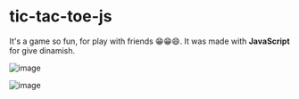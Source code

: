 # tic-tac-toe-js

It's a game so fun, for play with friends 😁😁😄. It was made with **JavaScript** for give dinamish.

![image](https://github.com/jsolano0112/tic-tac-toe-js/assets/90517708/b87eb34e-08b6-4ad7-834a-ed0949818b32)

![image](https://github.com/jsolano0112/tic-tac-toe-js/assets/90517708/abe34557-294f-48db-a766-85f8701f8a49)

